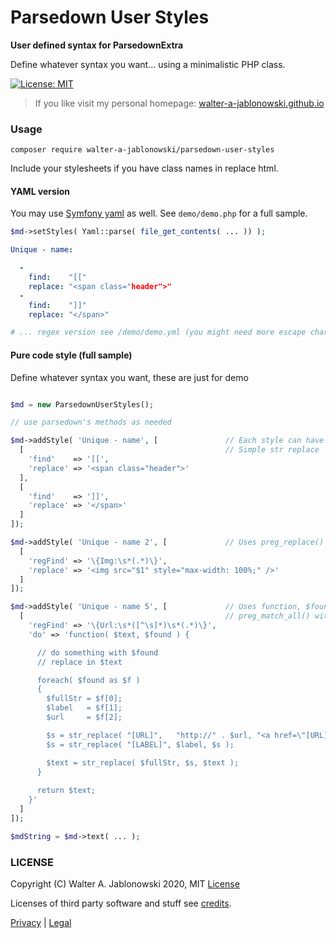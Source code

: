 # Parsedown User Styles

**User defined syntax for ParsedownExtra**

Define whatever syntax you want... using a minimalistic PHP class.

[![License: MIT](https://img.shields.io/badge/License-MIT-yellow.svg)](https://opensource.org/licenses/MIT)

> If you like visit my personal homepage: [walter-a-jablonowski.github.io](https://walter-a-jablonowski.github.io)


### Usage

```
composer require walter-a-jablonowski/parsedown-user-styles
```

Include your stylesheets if you have class names in replace html.


#### YAML version

You may use [Symfony yaml](https://symfony.com/doc/current/components/yaml) as well. See `demo/demo.php` for a full sample.

```php
$md->setStyles( Yaml::parse( file_get_contents( ... )) );
```

```yaml
Unique - name:

  -
    find:    "[["
    replace: "<span class="header">"
  -
    find:    "]]"
    replace: "</span>"

# ... regex version see /demo/demo.yml (you might need more escape chars in yml)
```


#### Pure code style (full sample)

Define whatever syntax you want, these are just for demo

```php

$md = new ParsedownUserStyles();

// use parsedown's methods as needed

$md->addStyle( 'Unique - name', [               // Each style can have a name and multiple replacements
  [                                             // Simple str replace
    'find'    => '[[',
    'replace' => '<span class="header">'
  ],
  [
    'find'    => ']]',
    'replace' => '</span>'
  ]
]);

$md->addStyle( 'Unique - name 2', [             // Uses preg_replace()
  [
    'regFind' => '\{Img:\s*(.*)\}',
    'replace' => '<img src="$1" style="max-width: 100%;" />'
  ]
]);

$md->addStyle( 'Unique - name 5', [             // Uses function, $found is result of
  [                                             // preg_match_all() with SET ORDER (no OFFSET CAPTURE)
    'regFind' => '\{Url:\s*([^\s]*)\s*(.*)\}',
    'do' => 'function( $text, $found ) {

      // do something with $found
      // replace in $text

      foreach( $found as $f )
      {
        $fullStr = $f[0];
        $label   = $f[1];
        $url     = $f[2];

        $s = str_replace( "[URL]",   "http://" . $url, "<a href=\"[URL]\">[LABEL]</a>" );
        $s = str_replace( "[LABEL]", $label, $s );

        $text = str_replace( $fullStr, $s, $text );
      }
      
      return $text;
    }'
  ]
]);

$mdString = $md->text( ... );
```


### LICENSE

Copyright (C) Walter A. Jablonowski 2020, MIT [License](LICENSE)

Licenses of third party software and stuff see [credits](credits.md).


[Privacy](https://walter-a-jablonowski.github.io/privacy.html) | [Legal](https://walter-a-jablonowski.github.io/imprint.html)
